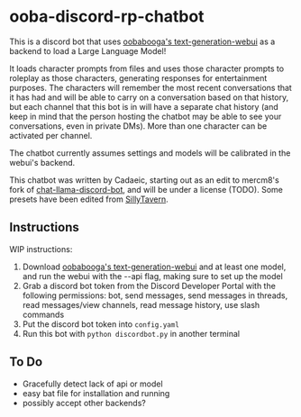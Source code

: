 # ooba-discord-rp-chatbot
This is a discord bot that uses [oobabooga's text-generation-webui](https://github.com/oobabooga/text-generation-webui) as a backend to load a Large Language Model!

It loads character prompts from files and uses those character prompts to roleplay as those characters, generating responses for entertainment purposes. The characters will remember the most recent conversations that it has had and will be able to carry on a conversation based on that history, but each channel that this bot is in will have a separate chat history (and keep in mind that the person hosting the chatbot may be able to see your conversations, even in private DMs). More than one character can be activated per channel.

The chatbot currently assumes settings and models will be calibrated in the webui's backend.

This chatbot was written by Cadaeic, starting out as an edit to mercm8's fork of [chat-llama-discord-bot](https://github.com/mercm8/chat-llama-discord-bot), and will be under a license (TODO). Some presets have been edited from [SillyTavern](https://github.com/SillyTavern/SillyTavern).

## Instructions
WIP instructions:
1. Download [oobabooga's text-generation-webui](https://github.com/oobabooga/text-generation-webui) and at least one model, and run the webui with the --api flag, making sure to set up the model
2. Grab a discord bot token from the Discord Developer Portal with the following permissions: bot, send messages, send messages in threads, read messages/view channels, read message history, use slash commands
3. Put the discord bot token into ``config.yaml``
4. Run this bot with ``python discordbot.py`` in another terminal

## To Do
- Gracefully detect lack of api or model
- easy bat file for installation and running
- possibly accept other backends?
